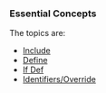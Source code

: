 ### Essential Concepts

The topics are:

* [Include](https://github.com/robsonoduarte/learn-c-cpp/blob/master/cpp-course/essential-concepts/include.cpp)
* [Define](https://github.com/robsonoduarte/learn-c-cpp/blob/master/cpp-course/essential-concepts/define.cpp)
* [If Def](https://github.com/robsonoduarte/learn-c-cpp/blob/master/cpp-course/essential-concepts/ifdef.cpp)
* [Identifiers/Override](https://github.com/robsonoduarte/learn-c-cpp/blob/master/cpp-course/essential-concepts/identifiers.cpp)
